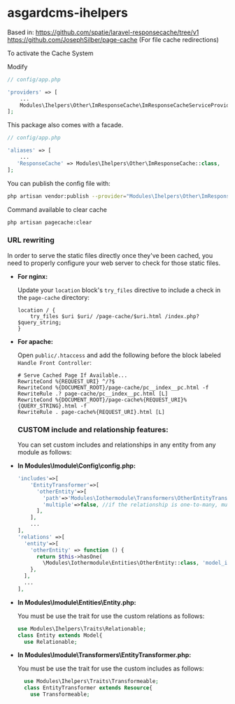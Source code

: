 # asgardcms-ihelpers

Based in:
https://github.com/spatie/laravel-responsecache/tree/v1
https://github.com/JosephSilber/page-cache (For file cache redirections)

To activate the Cache System

Modify

```php
// config/app.php

'providers' => [
    ...
    Modules\Ihelpers\Other\ImResponseCache\ImResponseCacheServiceProvider::class,
];
```

This package also comes with a facade.

```php
// config/app.php

'aliases' => [
    ...
   'ResponseCache' => Modules\Ihelpers\Other\ImResponseCache::class,
];
```

You can publish the config file with:
```bash
php artisan vendor:publish --provider="Modules\Ihelpers\Other\ImResponseCache\ImResponseCacheServiceProvider"
```

Command available to clear cache

```bash
php artisan pagecache:clear
```

### URL rewriting

In order to serve the static files directly once they've been cached, you need to properly configure your web server to check for those static files.

- **For nginx:**

    Update your `location` block's `try_files` directive to include a check in the `page-cache` directory:

    ```nginxconf
    location / {
        try_files $uri $uri/ /page-cache/$uri.html /index.php?$query_string;
    }
    ```

- **For apache:**

    Open `public/.htaccess` and add the following before the block labeled `Handle Front Controller`:

    ```apacheconf
    # Serve Cached Page If Available...
    RewriteCond %{REQUEST_URI} ^/?$
    RewriteCond %{DOCUMENT_ROOT}/page-cache/pc__index__pc.html -f
    RewriteRule .? page-cache/pc__index__pc.html [L]
    RewriteCond %{DOCUMENT_ROOT}/page-cache%{REQUEST_URI}%{QUERY_STRING}.html -f
    RewriteRule . page-cache%{REQUEST_URI}.html [L]
    ```
  
  ### CUSTOM include and relationship features:
  
  You can set custom includes and relationships in any entity from any module as follows:
- **In Modules\Imodule\Config\config.php:**
   ```php
   'includes'=>[
       'EntityTransformer'=>[
         'otherEntity'=>[
           'path'=>'Modules\Iothermodule\Transformers\OtherEntityTransformer', //this is the transformer path
           'multiple'=>false, //if the relationship is one-to-many, multiple must be set to true
         ],
       ],
       ...
   ],   
   'relations' =>[
     'entity'=>[
       'otherEntity' => function () {
         return $this->hasOne(
           \Modules\Iothermodule\Entities\OtherEntity::class, 'model_id');
       },
     ],
     ...
   ],  
   ```
- **In Modules\Imodule\Entities\Entity.php:**
  
  You must be use the trait for use the custom relations as follows:
  
  ```php
  use Modules\Ihelpers\Traits\Relationable;
  class Entity extends Model{
    use Relationable;
  ```
- **In Modules\Imodule\Transformers\EntityTransformer.php:**
    
  You must be use the trait for use the custom includes as follows:
  
  ```php
    use Modules\Ihelpers\Traits\Transformeable;
    class EntityTransformer extends Resource{
      use Transformeable;
  ```  
